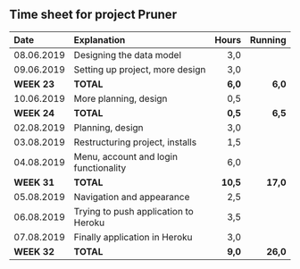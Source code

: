 ## Time sheet for project Pruner

| Date          | Explanation                           | Hours     | Running   |
| :------------ |:--------------------------------------| ---------:| ---------:|
| 08.06.2019    | Designing the data model              |     3,0   |           |
| 09.06.2019    | Setting up project, more design       |     3,0   |           |
| **WEEK 23**   | **TOTAL**                             |   **6,0** |   **6,0** |
| 10.06.2019    | More planning, design                 |     0,5   |           |
| **WEEK 24**   | **TOTAL**                             |   **0,5** |   **6,5** |
| 02.08.2019    | Planning, design                      |     3,0   |           |
| 03.08.2019    | Restructuring project, installs       |     1,5   |           |
| 04.08.2019    | Menu, account and login functionality |     6,0   |           |
| **WEEK 31**   | **TOTAL**                             |  **10,5** |  **17,0** |
| 05.08.2019    | Navigation and appearance             |     2,5   |           |
| 06.08.2019    | Trying to push application to Heroku  |     3,5   |           |
| 07.08.2019    | Finally application in Heroku         |     3,0   |           |
| **WEEK 32**   | **TOTAL**                             |   **9,0** |  **26,0** |

